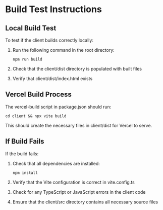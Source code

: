 # Build Test Instructions

## Local Build Test
To test if the client builds correctly locally:

1. Run the following command in the root directory:
   ```
   npm run build
   ```

2. Check that the client/dist directory is populated with built files

3. Verify that client/dist/index.html exists

## Vercel Build Process
The vercel-build script in package.json should run:
```
cd client && npx vite build
```

This should create the necessary files in client/dist for Vercel to serve.

## If Build Fails
If the build fails:

1. Check that all dependencies are installed:
   ```
   npm install
   ```

2. Verify that the Vite configuration is correct in vite.config.ts

3. Check for any TypeScript or JavaScript errors in the client code

4. Ensure that the client/src directory contains all necessary source files